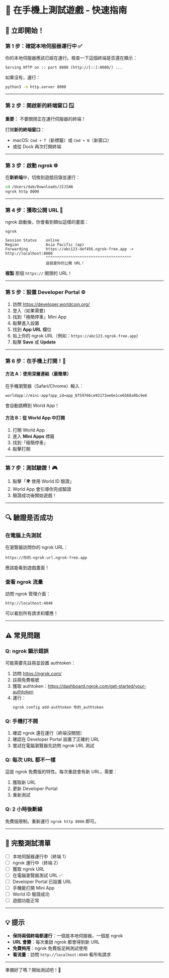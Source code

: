 # 🚀 在手機上測試遊戲 - 快速指南

## 📱 立即開始！

### 第 1 步：確認本地伺服器運行中 ✅

你的本地伺服器應該已經在運行。檢查一下這個終端是否還在顯示：
```
Serving HTTP on :: port 8000 (http://[::]:8000/) ...
```

如果沒有，運行：
```bash
python3 -m http.server 8000
```

---

### 第 2 步：開啟新的終端窗口 🪟

**重要：** 不要關閉正在運行伺服器的終端！

打開**新的終端窗口**：
- macOS: `Cmd + T`（新標籤）或 `Cmd + N`（新窗口）
- 或從 Dock 再次打開終端

---

### 第 3 步：啟動 ngrok 🌐

在**新終端**中，切換到遊戲目錄並運行：

```bash
cd /Users/dab/Downloads/JIJIAN
ngrok http 8000
```

---

### 第 4 步：獲取公開 URL 📍

ngrok 啟動後，你會看到類似這樣的畫面：

```
ngrok

Session Status    online
Region            Asia Pacific (ap)
Forwarding        https://abc123-def456.ngrok-free.app -> http://localhost:8000
                  ^^^^^^^^^^^^^^^^^^^^^^^^^^^^^^^^^^^^^^
                  這就是你的公開 URL！
```

**複製** 那個 `https://` 開頭的 URL！

---

### 第 5 步：設置 Developer Portal ⚙️

1. 訪問 https://developer.worldcoin.org/
2. 登入（如果需要）
3. 找到「極簡停車」Mini App
4. 點擊進入設置
5. 找到 **App URL** 欄位
6. 貼上你的 ngrok URL（例如：`https://abc123.ngrok-free.app`）
7. 點擊 **Save** 或 **Update**

---

### 第 6 步：在手機上打開！📱

#### 方法 A：使用深層連結（最簡單）

在手機瀏覽器（Safari/Chrome）輸入：
```
worldapp://mini-app?app_id=app_8759766ce92173ee6e1ce6568a9bc9e6
```

會自動跳轉到 World App！

#### 方法 B：從 World App 中打開

1. 打開 World App
2. 進入 **Mini Apps** 標籤
3. 找到「極簡停車」
4. 點擊打開

---

### 第 7 步：測試驗證！🎮

1. 點擊「🌍 使用 World ID 驗證」
2. World App 會引導你完成驗證
3. 驗證成功後開始遊戲！

---

## 🔍 驗證是否成功

### 在電腦上先測試

在瀏覽器訪問你的 ngrok URL：
```
https://你的-ngrok-url.ngrok-free.app
```

應該能看到遊戲畫面！

### 查看 ngrok 流量

訪問 ngrok 管理介面：
```
http://localhost:4040
```

可以看到所有請求和響應！

---

## ⚠️ 常見問題

### Q: ngrok 顯示錯誤
可能需要先註冊並設置 authtoken：

1. 訪問 https://ngrok.com/
2. 註冊免費帳號
3. 獲取 authtoken：https://dashboard.ngrok.com/get-started/your-authtoken
4. 運行：
   ```bash
   ngrok config add-authtoken 你的_authtoken
   ```

### Q: 手機打不開
1. 確認 ngrok 還在運行（終端沒關閉）
2. 確認在 Developer Portal 設置了正確的 URL
3. 嘗試在電腦瀏覽器先訪問 ngrok URL 測試

### Q: 每次 URL 都不一樣
這是 ngrok 免費版的特性。每次重啟會有新 URL，需要：
1. 獲取新 URL
2. 更新 Developer Portal
3. 重新測試

### Q: 2 小時後斷線
免費版限制。重新運行 `ngrok http 8000` 即可。

---

## 🎯 完整測試清單

- [ ] 本地伺服器運行中（終端 1）
- [ ] ngrok 運行中（終端 2）
- [ ] 獲取 ngrok URL
- [ ] 在電腦瀏覽器測試 URL ✅
- [ ] Developer Portal 已設置 URL
- [ ] 手機能打開 Mini App
- [ ] World ID 驗證成功
- [ ] 遊戲功能正常

---

## 💡 提示

- **保持兩個終端都運行**：一個是本地伺服器，一個是 ngrok
- **URL 會變**：每次重啟 ngrok 都會得到新 URL
- **免費夠用**：ngrok 免費版足夠測試使用
- **看流量**：訪問 `http://localhost:4040` 看所有請求

---

準備好了嗎？開始測試吧！🚀


